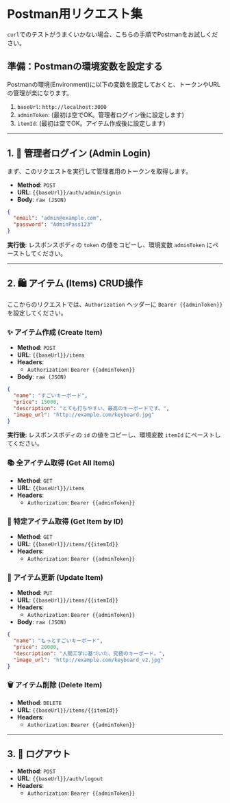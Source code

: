 # Postman用リクエスト集

`curl`でのテストがうまくいかない場合、こちらの手順でPostmanをお試しください。

## 準備：Postmanの環境変数を設定する

Postmanの環境(Environment)に以下の変数を設定しておくと、トークンやURLの管理が楽になります。

1.  `baseUrl`: `http://localhost:3000`
2.  `adminToken`: (最初は空でOK。管理者ログイン後に設定します)
3.  `itemId`: (最初は空でOK。アイテム作成後に設定します)

---

## 1. 🔑 管理者ログイン (Admin Login)

まず、このリクエストを実行して管理者用のトークンを取得します。

- **Method**: `POST`
- **URL**: `{{baseUrl}}/auth/admin/signin`
- **Body**: `raw (JSON)`

```json
{
  "email": "admin@example.com",
  "password": "AdminPass123"
}
```

**実行後**: レスポンスボディの `token` の値をコピーし、環境変数 `adminToken` にペーストしてください。

---

## 2. 🛍️ アイテム (Items) CRUD操作

ここからのリクエストでは、`Authorization` ヘッダーに `Bearer {{adminToken}}` を設定してください。

### ✨ アイテム作成 (Create Item)

- **Method**: `POST`
- **URL**: `{{baseUrl}}/items`
- **Headers**:
  - `Authorization`: `Bearer {{adminToken}}`
- **Body**: `raw (JSON)`

```json
{
  "name": "すごいキーボード",
  "price": 15000,
  "description": "とても打ちやすい、最高のキーボードです。",
  "image_url": "http://example.com/keyboard.jpg"
}
```

**実行後**: レスポンスボディの `id` の値をコピーし、環境変数 `itemId` にペーストしてください。

### 📚 全アイテム取得 (Get All Items)

- **Method**: `GET`
- **URL**: `{{baseUrl}}/items`
- **Headers**:
  - `Authorization`: `Bearer {{adminToken}}`

### 🎯 特定アイテム取得 (Get Item by ID)

- **Method**: `GET`
- **URL**: `{{baseUrl}}/items/{{itemId}}`
- **Headers**:
  - `Authorization`: `Bearer {{adminToken}}`

### 🔄 アイテム更新 (Update Item)

- **Method**: `PUT`
- **URL**: `{{baseUrl}}/items/{{itemId}}`
- **Headers**:
  - `Authorization`: `Bearer {{adminToken}}`
- **Body**: `raw (JSON)`

```json
{
  "name": "もっとすごいキーボード",
  "price": 20000,
  "description": "人間工学に基づいた、究極のキーボード。",
  "image_url": "http://example.com/keyboard_v2.jpg"
}
```

### 🗑️ アイテム削除 (Delete Item)

- **Method**: `DELETE`
- **URL**: `{{baseUrl}}/items/{{itemId}}`
- **Headers**:
  - `Authorization`: `Bearer {{adminToken}}`

---

## 3. 🚪 ログアウト

- **Method**: `POST`
- **URL**: `{{baseUrl}}/auth/logout`
- **Headers**:
  - `Authorization`: `Bearer {{adminToken}}`
